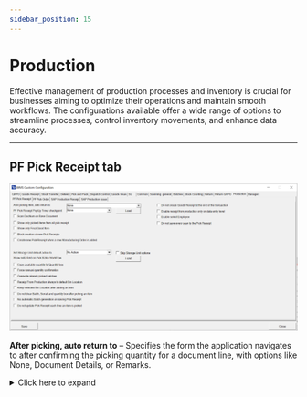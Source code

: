 ```yaml
---
sidebar_position: 15
---
```


# Production

Effective management of production processes and inventory is crucial for businesses aiming to optimize their operations and maintain smooth workflows. The configurations available offer a wide range of options to streamline processes, control inventory movements, and enhance data accuracy.

---

## PF Pick Receipt tab

![Production ProcessForce Pick Receipt](./media/production/cc-production-pf-pick-receipt.png)

**After picking, auto return to** – Specifies the form the application navigates to after confirming the picking quantity for a document line, with options like None, Document Details, or Remarks.
    <details>
    <summary>Click here to expand</summary>
    <div>
    **Document Details Workflow**

        ![Document Details Workflow](./media/return-grpo/document-details-workflow.png)

        **Remarks**

        ![Remarks](./media/production/remarks.png)
    </div>
    </details>

**PF Pick Receipt PopUp Timer checkpoint** – Configures checkpoints during the picking process, such as None, Select the base document, Select Item on the list, Pick quantity to the first line, Save Document

**Scan DocNum on Base Document** – Enables scanning using DocNum instead of DocEntry when accessing the Pick Receipt or Manufacturing Order window.

**Show only picked items from all pick receipts** – Filters the list to display only items with a picked quantity greater than zero.

**Show only Final Good Item** – Limits the displayed items to the Final Good Item only.

**Block creation of new Pick Receipts** –  Prevents users from creating new Pick Receipts, allowing work only on those generated in SAP. Enabling this option disables the following option: "Create new Pick Receipt when a new Manufacturing Order is added."

**Create a new Pick Receipt when a new Manufacturing Order is added** – Automatically generates a new Pick Receipt rather than adding items to an existing one when a new Manufacturing Order is added.

**Set Storage Unit default action and Skip Storage Unit options** – Provides options to create new storage units or continue with the last created unit after selecting a line. Choosing a default action like "New SU" or "New SU Each Pick" automatically skip displaying Storage Unit options.

    <details>
    <summary>Click here to expand</summary>
    <div>
    After selecting a line, users can choose to create new storage units or continue packing the most recently created one.

    Selecting a default action, such as "New SU" or "New SU Each Pick" will automatically skip displaying Storage Unit options.

        ![Storage Unit](./media/production/storage-unit.png)
    </div>
    </details>

**Show extra field on Pick Batch Workflow** – Shows an additional field during batch selection if an SQL query is provided and the "Load" button is pressed:

    ![Extra Field](./media/production/extra-field.png)

**Copy available quantity to Quantity box** – Automatically copies the remaining quantity to the quantity box during picking.

**Force manual quantity confirmation** – Disables the "Fast Scan" feature, requiring manual confirmation (e.g., pressing the save button) before adding scanned items.

**Overwrite already picked batches** – When a batch is already picked for a line, selecting it again in WMS replaces the existing quantity instead of adding to it.

**Receipt from production always to default Bin Location** – Automatically assigns the default bin for receipts in warehouses with bin locations, preventing selection of alternate bins.

**Keep selected Bin Location after adding an item** – Keeps the Bin Location field unchanged after picking an item.

**Do not clear Batch, Serial, and quantity after picking an item** – Prevents these fields from being cleared after an item is picked, as opposed to previous versions.

**No automatic batch generation on saving Pick Receipt** – Requires manual entry of batch numbers when picking batch items, instead of generating them automatically.

**Do not update the Pick Receipt each time an Item is picked** – Stops automatic updates of the Pick Receipt document after every pick. Users must manually save the transaction in the Remarks window, which will generate a Goods Receipt document by default.

**Do not create Goods Receipt at the end of the transaction** - Prevents automatic creation of a Goods Receipt document when pressing the Save to DB button in the Remarks window. Goods Receipts can be created manually in SAP Business One.
Enabling this option also disables Storage Unit creation during the Pick Receipt transaction, as information about Storage Units would otherwise be lost.

    ![Remarks Wndow](./media/production/remarks-window.png)

**Enable Receipt From Production only on data entry level** - Requires users to enter a line and navigate to the Remarks window via the right arrow to create a Receipt From Production (Goods Receipt document).

    ![Receipt from Production](./media/production/receipts-from-production.png)

**Enable Select Employee** - Allows users to select and receipt quantities as one of the users configured in SAP Business One.

    ![Select Employee](./media/production/enable-select-employee.png)

**Do not save every scan to the Pick Receipt** -  Allows scanning multiple labels on the Quantity screen without updating the Pick Receipt each time. Updates are made only when the "Save" button is pressed.

## PF Pick Order tab

![Pick Order](./media/custom-configuration-after-scanning.webp)

**After scanning the item, auto return to** – Defines whether the application navigates to Document Details or remains on the Quantity Form after scanning an item barcode.

**PF Pick Order PopUp Timer checkpoint** – Configures a specific checkpoint, such as selecting the base document, picking an item, or saving the document, with options like None, Select Base Document, or Save Document.

**Copy available quantities to the Quantity box in Pick Order** – Automatically fills the quantity box with the available quantity during the Pick Order process.

**Enable Substitutes Items in Pick Order** – Allows the use of substitute items in Pick Orders; can be disabled if not needed.

**Block creation of new Pick Orders** - Prevents adding items from unrelated Manufacturing Orders and removes the "Add" button from the tooltip.

    ![Pick Order](./media/production/items-to-pick-order.png)

**Scan DocNum on Base Document** – Enables scanning by DocNum instead of DocEntry when working in the Pick Order or Manufacturing Order window.

**Do not create a Goods Issue at the end of the transaction** – Prevents automatic creation of a Goods Issue document at the end of the transaction, allowing it to be created manually via ProcessForce → Pick Order.

## SAP Production Receipt tab

![Custom Configuration](./media/custom-configuration-production-sap-production-receipt.webp)

**After picking, auto return to:** – Defines the form the application navigates back to after confirming receipt on a document line, with options like Document Details or Item Details.

**Force manual quantity confirmation** – Requires users to manually confirm scanned quantities by pressing a button; otherwise, scanned quantities are auto-approved if unchecked.

**Enable adding Items with an empty Bin Code field** – Enables the addition of items from bins without specifying a location.

**Scan DocNum on the Base Document selection window** – Allows documents to be scanned using DocNum instead of DocEntry when selecting a base document.

**Forbid receipt of greater quantities than defined on the Production Order.** - Prevents receiving quantities greater than those specified in the corresponding Manufacturing Order.

**Permit receipt of each Batch only once** – This option Ensures that each batch number is receipted only once.

**Keep the selected Bin Location after adding an Item** – Keeps the previously selected bin location intact for subsequent entries.

## SAP Production Issue tab

![SAP Production Issue](./media/cc-sap-production-issue.webp)

**Skip Warehouse selection** – Eliminates the display of the warehouse selection screen for a streamlined process.

**Forbid ordering greater quantities than on Order** – When this option is checked, it ensures that the quantity issued does not exceed the amount specified in the related Manufacturing Order.

**Enable temporary data store for SAP Production Issue** – Allows users to save incomplete documents and return to them later for completion.

**Scan DocNum on the Base Document selection window** – Enables scanning of documents using DocNum instead of DocEntry when a base document is selected.

---
Through thoughtful configuration, companies can optimize resource management and achieve greater control over their production and inventory operations, leading to improved productivity and decision-making.
